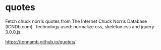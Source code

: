 # quotes
Fetch chuck norris quotes from The Internet Chuck Norris Database (ICNDb.com).
Technology used: normalize.css, skeleton.css and jquery-3.0.0.js.

https://tonnamb.github.io/quotes/
